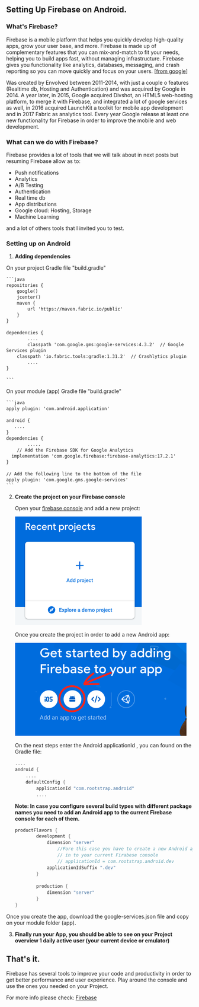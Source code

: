 
## Setting Up Firebase on Android.
### What's Firebase?

Firebase is a mobile platform that helps you quickly develop high-quality apps, grow your user base, and more. Firebase is made up of complementary features that you can mix-and-match to fit your needs, helping you to build apps fast, without managing infrastructure. Firebase gives you functionality like analytics, databases, messaging, and crash reporting so you can move quickly and focus on your users. [[from google]](https://developer.android.com/studio/write/firebase)

Was created by Envolved between 2011-2014, with just a couple o features (Realtime db, Hosting and Authentication) and was acquired by Google in 2014. A year later, in 2015, Google acquired Divshot, an HTML5 web-hosting platform, to merge it with Firebase, and integrated a lot of google services as well, in 2016 acquired LaunchKit a toolkit for mobile app development and in 2017 Fabric as analytics tool. Every year Google release at least one new functionality for Firebase in order to improve the mobile and web development.

### What can we do with Firebase?

Firebase provides a lot of tools that we will talk about in next posts but resuming Firebase allow as to:
- Push notifications
- Analytics
- A/B Testing
- Authentication
- Real time db
- App distributions
- Google cloud: Hosting, Storage
- Machine Learning

and a lot of others tools that I invited you to test.

### Setting up on Android

1. **Adding dependencies**

On your project  Gradle file "build.gradle"

    ```java
    repositories {
        google()
        jcenter()
        maven {
            url 'https://maven.fabric.io/public'
        }
    }

    dependencies {
    		....        
    		classpath 'com.google.gms:google-services:4.3.2'  // Google Services plugin
        classpath 'io.fabric.tools:gradle:1.31.2'  // Crashlytics plugin
    		....
    }

    ```

On your module (app) Gradle file "build.gradle"

    ```java
    apply plugin: 'com.android.application'

    android {
       ....
    }
    dependencies {
    		.....
    	// Add the Firebase SDK for Google Analytics
      implementation 'com.google.firebase:firebase-analytics:17.2.1'
    }

    // Add the following line to the bottom of the file
    apply plugin: 'com.google.gms.google-services'
    ```

2. **Create the project on your Firebase console**

    Open your [firebase console](https://console.firebase.google.com/)  and add a new project:

    ![Add firebase](images/fb1.png)

    Once you create the project in order to add a new Android app:

    ![Add android plattform](images/fb2.png)

    On the next steps enter the Android applicationId , you can found on the Gradle file:

    ```kotlin
    ....
    android {
        ....
        defaultConfig {
            applicationId "com.rootstrap.android"
    		....
    ```

    **Note: In case you configure several build types with different package names you need to add an Android app to the current Firebase console for each of them.**

    ```kotlin
    productFlavors {
            development {
                dimension "server"
    				//Fore this case you have to create a new Android app 
    				// in to your current Firabese console
    				// applicationId = com.rootstrap.android.dev
                applicationIdSuffix ".dev"
            }

            production {
                dimension "server"
            }
    }
    ```

Once you create the app, download the google-services.json file and copy on your module folder (app).

3. **Finally run your App, you should be able to see on your Project overview 1 daily active user (your current device or emulator)**

## That's it.

Firebase has several tools to improve your code and productivity in order to get better performance and user experience. Play around the console and use the ones you needed on your Project.

For more info please check:
[Firebase](https://firebase.google.com/)